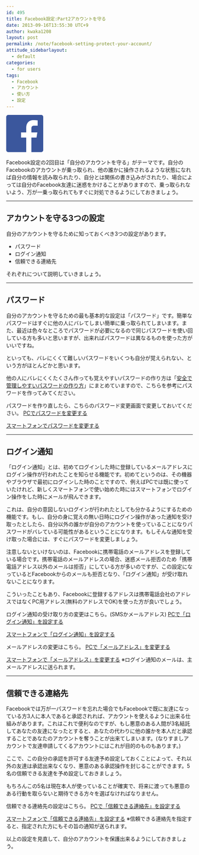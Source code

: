 ```yaml
---
id: 495
title: Facebook設定:Part2アカウントを守る
date: 2013-09-16T13:55:30 UTC+9
author: kwaka1208
layout: post
permalink: /note/facebook-setting-protect-your-account/
attitude_sidebarlayout:
  - default
categories:
  - for users
tags:
  - Facebook
  - アカウント
  - 使い方
  - 設定
---
```

![Facebook](/assets/images/2013/09/FB-f-Logo__blue_100.png)

Facebook設定の2回目は「自分のアカウントを守る」がテーマです。自分のFacebookのアカウントが乗っ取られ、他の誰かに操作されるような状態になれば自分の情報を読み取られたり、自分とは関係の書き込みがされたり、場合によっては自分のFacebook友達に迷惑をかけることがありますので、乗っ取られないよう、万が一乗っ取られてもすぐに対処できるようにしておきましょう。

- - -
## アカウントを守る3つの設定
自分のアカウントを守るために知っておくべき3つの設定があります。

- パスワード
- ログイン通知
- 信頼できる連絡先

それぞれについて説明していきましょう。
- - -
## パスワード
自分のアカウントを守るための最も基本的な設定は「パスワード」です。簡単なパスワードはすぐに他の人にバレてしまい簡単に乗っ取られてしまいます。また、最近は色々なところでパスワードが必要になるので同じパスワードを使い回している方も多いと思いますが、出来ればパスワードは異なるものを使った方がいいですね。

といっても、バレにくくて難しいパスワードをいくつも自分が覚えられない、という方がほとんどかと思います。

他の人にバレにくくたくさん作っても覚えやすいパスワードの作り方は「[安全で管理しやすいパスワードの作り方](/how-to-create-safe-password/)」にまとめていますので、こちらを参考にパスワードを作ってみてください。

パスワードを作り直したら、こちらのパスワード変更画面で変更しておいてください。
[PCでパスワードを変更する](https://www.facebook.com/settings?tab=account&section=password&view)

[スマートフォンでパスワードを変更する](https://m.facebook.com/settings/account/?password)

- - -
## ログイン通知
「ログイン通知」とは、初めてログインした時に登録しているメールアドレスにログイン操作が行われたことを知らせる機能です。初めてというのは、その機器やブラウザで最初にログインした時のことですので、例えばPCでは既に使っていたけれど、新しくスマートフォンで使い始めた時にはスマートフォンでログイン操作をした時にメールが飛んできます。

これは、自分の意図しないログインが行われたとしても分かるようにするための機能です。もし、自分の身に覚えの無い日時にログイン操作があった通知を受け取ったとしたら、自分以外の誰かが自分のアカウントを使っていることになりパスワードがバレている可能性があるということになります。もしそんな通知を受け取った場合には、すぐにパスワードを変更しましょう。

注意しないといけないのは、Facebookに携帯電話のメールアドレスを登録している場合です。携帯電話のメールアドレスの場合、迷惑メール拒否のため「携帯電話アドレス以外のメールは拒否」にしている方が多いのですが、この設定になっているとFacebookからのメールも拒否となり、「ログイン通知」が受け取れないことになります。

こういったこともあり、Facebookに登録するアドレスは携帯電話会社のアドレスではなくPC用アドレス(無料のアドレスでOK)を使った方が良いでしょう。

ログイン通知の受け取り方の変更はこちら。(SMSかメールアドレス)
[PCで「ログイン通知」を設定する](https://www.facebook.com/settings?tab=security&section=notifications&view)

[スマートフォンで「ログイン通知」を設定する](https://m.facebook.com/settings/security/)

メールアドレスの変更はこちら。
[PCで「メールアドレス」を変更する](https://www.facebook.com/settings?tab=account&section=email&view)

[スマートフォンで「メールアドレス」を変更する](https://m.facebook.com/settings/email/)
※ログイン通知のメールは、主メールアドレスに送られます。


- - -
## 信頼できる連絡先
Facebookでは万が一パスワードを忘れた場合でもFacebookで既に友達になっている方3人に本人であると承認されれば、アカウントを使えるように出来る仕組みがあります。これはこれで便利なのですが、もし悪意のある人間が3名結託してあなたの友達になったとすると、あなたの代わりに他の誰かを本人だと承認することであなたのアカウントを奪うことが出来てしまいます。(なりすましアカウントで友達申請してくるアカウントにはこれが目的のものもあります。)

ここで、この自分の承認を許可する友達予め設定しておくことによって、それ以外の友達は承認出来なくなり、悪意のある承認操作を封じることができます。5名の信頼できる友達を予め設定しておきましょう。

もちろんこの5名は現在本人が使っていることが確実で、将来に渡っても悪意のある行動を取らないと期待できる方々を選ばなければなりません。

信頼できる連絡先の設定はこちら。
[PCで「信頼できる連絡先」を設定する](https://www.facebook.com/settings?tab=security&section=trusted_friends&view)

[スマートフォンで「信頼できる連絡先」を設定する](https://m.facebook.com/trusted_contacts/edit/)
※信頼できる連絡先を指定すると、指定された方にもその旨の通知が送られます。

以上の設定を見直して、自分のアカウントを保護出来るようにしておきましょう。
